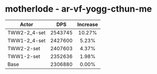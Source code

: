 # motherlode - ar-vf-yogg-cthun-me
| Actor | DPS | Increase |
|---|:---:|:---:|
|TWW2-2_4-set|2543745|10.27%|
|TWW1-2_4-set|2427600|5.23%|
|TWW2-2-set|2407603|4.37%|
|TWW1-2-set|2352636|1.98%|
|Base|2306880|0.00%|
